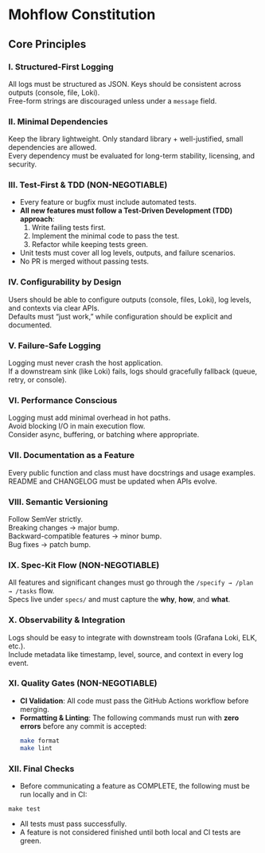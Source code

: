 # Mohflow Constitution

## Core Principles

### I. Structured-First Logging
All logs must be structured as JSON. Keys should be consistent across outputs (console, file, Loki).  
Free-form strings are discouraged unless under a `message` field.  

### II. Minimal Dependencies
Keep the library lightweight. Only standard library + well-justified, small dependencies are allowed.  
Every dependency must be evaluated for long-term stability, licensing, and security.  

### III. Test-First & TDD (NON-NEGOTIABLE)
- Every feature or bugfix must include automated tests.  
- **All new features must follow a Test-Driven Development (TDD) approach**:  
  1. Write failing tests first.  
  2. Implement the minimal code to pass the test.  
  3. Refactor while keeping tests green.  
- Unit tests must cover all log levels, outputs, and failure scenarios.  
- No PR is merged without passing tests.  

### IV. Configurability by Design
Users should be able to configure outputs (console, files, Loki), log levels, and contexts via clear APIs.  
Defaults must “just work,” while configuration should be explicit and documented.  

### V. Failure-Safe Logging
Logging must never crash the host application.  
If a downstream sink (like Loki) fails, logs should gracefully fallback (queue, retry, or console).  

### VI. Performance Conscious
Logging must add minimal overhead in hot paths.  
Avoid blocking I/O in main execution flow.  
Consider async, buffering, or batching where appropriate.  

### VII. Documentation as a Feature
Every public function and class must have docstrings and usage examples.  
README and CHANGELOG must be updated when APIs evolve.  

### VIII. Semantic Versioning
Follow SemVer strictly.  
Breaking changes → major bump.  
Backward-compatible features → minor bump.  
Bug fixes → patch bump.  

### IX. Spec-Kit Flow (NON-NEGOTIABLE)
All features and significant changes must go through the `/specify → /plan → /tasks` flow.  
Specs live under `specs/` and must capture the **why**, **how**, and **what**.  

### X. Observability & Integration
Logs should be easy to integrate with downstream tools (Grafana Loki, ELK, etc.).  
Include metadata like timestamp, level, source, and context in every log event.  

### XI. Quality Gates (NON-NEGOTIABLE)
- **CI Validation**: All code must pass the GitHub Actions workflow before merging.  
- **Formatting & Linting**: The following commands must run with **zero errors** before any commit is accepted:  
  ```bash
  make format
  make lint
  ```
### XII. Final Checks
- Before communicating a feature as COMPLETE, the following must be run locally and in CI:
```
make test
```
- All tests must pass successfully.
- A feature is not considered finished until both local and CI tests are green.
  

